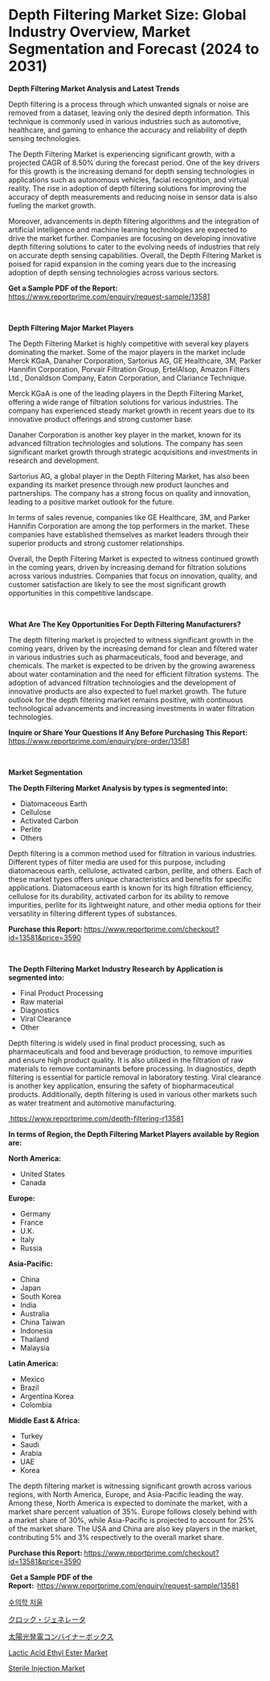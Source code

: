 <p><h1>Depth Filtering Market Size: Global Industry Overview, Market Segmentation and Forecast (2024 to 2031)</h1></p><p><strong>Depth Filtering Market Analysis and Latest Trends</strong></p>
<p><p>Depth filtering is a process through which unwanted signals or noise are removed from a dataset, leaving only the desired depth information. This technique is commonly used in various industries such as automotive, healthcare, and gaming to enhance the accuracy and reliability of depth sensing technologies.</p><p>The Depth Filtering Market is experiencing significant growth, with a projected CAGR of 8.50% during the forecast period. One of the key drivers for this growth is the increasing demand for depth sensing technologies in applications such as autonomous vehicles, facial recognition, and virtual reality. The rise in adoption of depth filtering solutions for improving the accuracy of depth measurements and reducing noise in sensor data is also fueling the market growth.</p><p>Moreover, advancements in depth filtering algorithms and the integration of artificial intelligence and machine learning technologies are expected to drive the market further. Companies are focusing on developing innovative depth filtering solutions to cater to the evolving needs of industries that rely on accurate depth sensing capabilities. Overall, the Depth Filtering Market is poised for rapid expansion in the coming years due to the increasing adoption of depth sensing technologies across various sectors.</p></p>
<p><strong>Get a Sample PDF of the Report:&nbsp;</strong> <a href="https://www.reportprime.com/enquiry/request-sample/13581">https://www.reportprime.com/enquiry/request-sample/13581</a></p>
<p>&nbsp;</p>
<p><strong>Depth Filtering Major Market Players</strong></p>
<p><p>The Depth Filtering Market is highly competitive with several key players dominating the market. Some of the major players in the market include Merck KGaA, Danaher Corporation, Sartorius AG, GE Healthcare, 3M, Parker Hannifin Corporation, Porvair Filtration Group, ErtelAlsop, Amazon Filters Ltd., Donaldson Company, Eaton Corporation, and Clariance Technique.</p><p>Merck KGaA is one of the leading players in the Depth Filtering Market, offering a wide range of filtration solutions for various industries. The company has experienced steady market growth in recent years due to its innovative product offerings and strong customer base.</p><p>Danaher Corporation is another key player in the market, known for its advanced filtration technologies and solutions. The company has seen significant market growth through strategic acquisitions and investments in research and development.</p><p>Sartorius AG, a global player in the Depth Filtering Market, has also been expanding its market presence through new product launches and partnerships. The company has a strong focus on quality and innovation, leading to a positive market outlook for the future.</p><p>In terms of sales revenue, companies like GE Healthcare, 3M, and Parker Hannifin Corporation are among the top performers in the market. These companies have established themselves as market leaders through their superior products and strong customer relationships.</p><p>Overall, the Depth Filtering Market is expected to witness continued growth in the coming years, driven by increasing demand for filtration solutions across various industries. Companies that focus on innovation, quality, and customer satisfaction are likely to see the most significant growth opportunities in this competitive landscape.</p></p>
<p>&nbsp;</p>
<p><strong>What Are The Key Opportunities For Depth Filtering Manufacturers?</strong></p>
<p><p>The depth filtering market is projected to witness significant growth in the coming years, driven by the increasing demand for clean and filtered water in various industries such as pharmaceuticals, food and beverage, and chemicals. The market is expected to be driven by the growing awareness about water contamination and the need for efficient filtration systems. The adoption of advanced filtration technologies and the development of innovative products are also expected to fuel market growth. The future outlook for the depth filtering market remains positive, with continuous technological advancements and increasing investments in water filtration technologies.</p></p>
<p><strong>Inquire or Share Your Questions If Any Before Purchasing This Report:</strong> <a href="https://www.reportprime.com/enquiry/pre-order/13581">https://www.reportprime.com/enquiry/pre-order/13581</a></p>
<p>&nbsp;</p>
<p><strong>Market Segmentation</strong></p>
<p><strong>The Depth Filtering Market Analysis by types is segmented into:</strong></p>
<p><ul><li>Diatomaceous Earth</li><li>Cellulose</li><li>Activated Carbon</li><li>Perlite</li><li>Others</li></ul></p>
<p><p>Depth filtering is a common method used for filtration in various industries. Different types of filter media are used for this purpose, including diatomaceous earth, cellulose, activated carbon, perlite, and others. Each of these market types offers unique characteristics and benefits for specific applications. Diatomaceous earth is known for its high filtration efficiency, cellulose for its durability, activated carbon for its ability to remove impurities, perlite for its lightweight nature, and other media options for their versatility in filtering different types of substances.</p></p>
<p><strong>Purchase this Report:&nbsp;</strong><a href="https://www.reportprime.com/checkout?id=13581&price=3590">https://www.reportprime.com/checkout?id=13581&price=3590</a></p>
<p>&nbsp;</p>
<p><strong>The Depth Filtering Market Industry Research by Application is segmented into:</strong></p>
<p><ul><li>Final Product Processing</li><li>Raw material</li><li>Diagnostics</li><li>Viral Clearance</li><li>Other</li></ul></p>
<p><p>Depth filtering is widely used in final product processing, such as pharmaceuticals and food and beverage production, to remove impurities and ensure high product quality. It is also utilized in the filtration of raw materials to remove contaminants before processing. In diagnostics, depth filtering is essential for particle removal in laboratory testing. Viral clearance is another key application, ensuring the safety of biopharmaceutical products. Additionally, depth filtering is used in various other markets such as water treatment and automotive manufacturing.</p></p>
<p><a href="https://www.reportprime.com/depth-filtering-r13581">&nbsp;https://www.reportprime.com/depth-filtering-r13581</a></p>
<p><strong>In terms of Region, the Depth Filtering Market Players available by Region are:</strong></p>
<p>
    <p> <strong> North America: </strong>
        <ul>
            <li>United States</li>
            <li>Canada</li>
        </ul>
        </p> 
    <p> <strong> Europe: </strong>
        <ul>
            <li>Germany</li>
            <li>France</li>
            <li>U.K.</li>
            <li>Italy</li>
            <li>Russia</li>
        </ul>
        </p> 
    <p> <strong> Asia-Pacific: </strong>
        <ul>
            <li>China</li>
            <li>Japan</li>
            <li>South Korea</li>
            <li>India</li>
            <li>Australia</li>
            <li>China Taiwan</li>
            <li>Indonesia</li>
            <li>Thailand</li>
            <li>Malaysia</li>
        </ul>
        </p> 
    <p> <strong> Latin America: </strong>
        <ul>
            <li>Mexico</li>
            <li>Brazil</li>
            <li>Argentina Korea</li>
            <li>Colombia</li>
        </ul>
        </p> 
    <p> <strong> Middle East & Africa: </strong>
        <ul>
            <li>Turkey</li>
            <li>Saudi</li>
            <li>Arabia</li>
            <li>UAE</li>
            <li>Korea</li>
        </ul>
    </p>
    </p>
<p><p>The depth filtering market is witnessing significant growth across various regions, with North America, Europe, and Asia-Pacific leading the way. Among these, North America is expected to dominate the market, with a market share percent valuation of 35%. Europe follows closely behind with a market share of 30%, while Asia-Pacific is projected to account for 25% of the market share. The USA and China are also key players in the market, contributing 5% and 3% respectively to the overall market share.</p></p>
<p><strong>Purchase this Report: </strong><a href="https://www.reportprime.com/checkout?id=13581&price=3590">https://www.reportprime.com/checkout?id=13581&price=3590</a></p>
<p>&nbsp;<strong>Get a Sample PDF of the Report:&nbsp;&nbsp;</strong><a href="https://www.reportprime.com/enquiry/request-sample/13581">https://www.reportprime.com/enquiry/request-sample/13581</a></p>
<p><strong></strong></p>
<p><p><a href="https://github.com/GabrielBlanda5656/Market-Research-Report-List-1/blob/main/126793422624.md">수의학 저울</a></p><p><a href="https://github.com/lrlmopnhwd79300/Market-Research-Report-List-1/blob/main/128172524588.md">クロック・ジェネレータ</a></p><p><a href="https://github.com/EstelWisozk1/Market-Research-Report-List-1/blob/main/297182524589.md">太陽光発電コンバイナーボックス</a></p><p><a href="https://issuu.com/reportprime-2/docs/lactic-acid-ethyl-ester-market-size-2030.pptx">Lactic Acid Ethyl Ester Market</a></p><p><a href="https://github.com/joannagoyvaerts/Market-Research-Report-List-2/blob/main/sterile-injection-market.md">Sterile Injection Market</a></p></p>